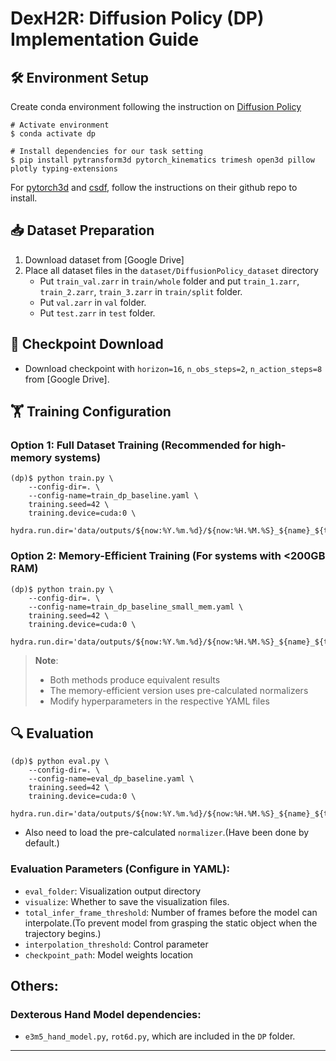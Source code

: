 # DexH2R: Diffusion Policy (DP) Implementation Guide

## 🛠️ Environment Setup


Create conda environment following the instruction on [Diffusion Policy](https://github.com/real-stanford/diffusion_policy)
```console
# Activate environment
$ conda activate dp

# Install dependencies for our task setting
$ pip install pytransform3d pytorch_kinematics trimesh open3d pillow plotly typing-extensions
```
For [pytorch3d](https://github.com/facebookresearch/pytorch3d/blob/main/INSTALL.md) and [csdf](https://github.com/wrc042/CSDF/blob/main/README.md), follow the instructions on their github repo to install.

## 📥 Dataset Preparation
1. Download dataset from [Google Drive]
2. Place all dataset files in the `dataset/DiffusionPolicy_dataset` directory
    - Put `train_val.zarr` in `train/whole` folder and put `train_1.zarr`, `train_2.zarr`, `train_3.zarr` in `train/split` folder. 
    - Put `val.zarr` in `val` folder.
    - Put `test.zarr` in `test` folder.

## 🎁 Checkpoint Download
- Download checkpoint with `horizon=16`, `n_obs_steps=2`, `n_action_steps=8` from [Google Drive].

## 🏋️ Training Configuration

### Option 1: Full Dataset Training (Recommended for high-memory systems)
```console
(dp)$ python train.py \
    --config-dir=. \
    --config-name=train_dp_baseline.yaml \
    training.seed=42 \
    training.device=cuda:0 \
    hydra.run.dir='data/outputs/${now:%Y.%m.%d}/${now:%H.%M.%S}_${name}_${task_name}'
```

### Option 2: Memory-Efficient Training (For systems with <200GB RAM)
```console
(dp)$ python train.py \
    --config-dir=. \
    --config-name=train_dp_baseline_small_mem.yaml \
    training.seed=42 \
    training.device=cuda:0 \
    hydra.run.dir='data/outputs/${now:%Y.%m.%d}/${now:%H.%M.%S}_${name}_${task_name}'
```

> **Note**: 
> - Both methods produce equivalent results
> - The memory-efficient version uses pre-calculated normalizers
> - Modify hyperparameters in the respective YAML files

## 🔍 Evaluation

```console
(dp)$ python eval.py \
    --config-dir=. \
    --config-name=eval_dp_baseline.yaml \
    training.seed=42 \
    training.device=cuda:0 \
    hydra.run.dir='data/outputs/${now:%Y.%m.%d}/${now:%H.%M.%S}_${name}_${task_name}'
```
- Also need to load the pre-calculated `normalizer`.(Have been done by default.)

### Evaluation Parameters (Configure in YAML):
- `eval_folder`: Visualization output directory
- `visualize`: Whether to save the visualization files.
- `total_infer_frame_threshold`: Number of frames before the model can interpolate.(To prevent model from grasping the static object when the trajectory begins.) 
- `interpolation_threshold`: Control parameter
- `checkpoint_path`: Model weights location


## Others:

### Dexterous Hand Model dependencies:
- `e3m5_hand_model.py`, `rot6d.py`, which are included in the `DP` folder.
---
